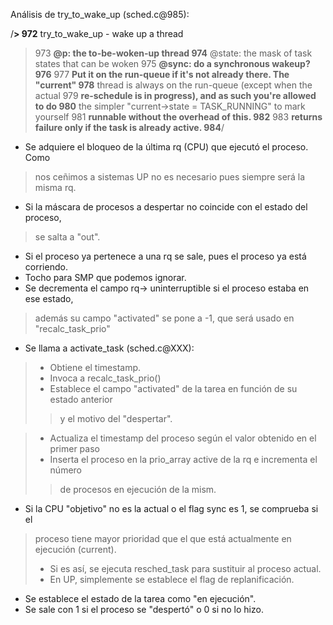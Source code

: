 Análisis de try\_to\_wake\_up (sched.c@985):

/**> 972** try\_to\_wake\_up - wake up a thread
> 973 **@p: the to-be-woken-up thread
> 974** @state: the mask of task states that can be woken
> 975 **@sync: do a synchronous wakeup?
> 976**
> 977 **Put it on the run-queue if it's not already there. The "current"
> 978** thread is always on the run-queue (except when the actual
> 979 **re-schedule is in progress), and as such you're allowed to do
> 980** the simpler "current->state = TASK\_RUNNING" to mark yourself
> 981 **runnable without the overhead of this.
> 982**
> 983 **returns failure only if the task is already active.
> 984**/

- Se adquiere el bloqueo de la última rq (CPU) que ejecutó el proceso. Como
> nos ceñimos a sistemas UP no es necesario pues siempre será la misma rq.
- Si la máscara de procesos a despertar no coincide con el estado del proceso,
> se salta a "out".
- Si el proceso ya pertenece a una rq se sale, pues el proceso ya está corriendo.
- Tocho para SMP que podemos ignorar.
- Se decrementa el campo rq-> uninterruptible si el proceso estaba en ese estado,
> además su campo "activated" se pone a -1, que será usado en "recalc\_task\_prio"
- Se llama a activate\_task (sched.c@XXX):
> - Obtiene el timestamp.
> - Invoca a recalc\_task\_prio()
> - Establece el campo "activated" de la tarea en función de su estado anterior
> > y el motivo del "despertar".

> - Actualiza el timestamp del proceso según el valor obtenido en el primer paso
> - Inserta el proceso en la prio\_array active de la rq e incrementa el número
> > de procesos en ejecución de la mism.
- Si la CPU "objetivo" no es la actual o el flag sync es 1, se comprueba si el

> proceso tiene mayor prioridad que el que está actualmente en ejecución (current).
> - Si es así, se ejecuta resched\_task para sustituir al proceso actual.
> - En UP, simplemente se establece el flag de replanificación.
- Se establece el estado de la tarea como "en ejecución".
- Se sale con 1 si el proceso se "despertó" o 0 si no lo hizo.
